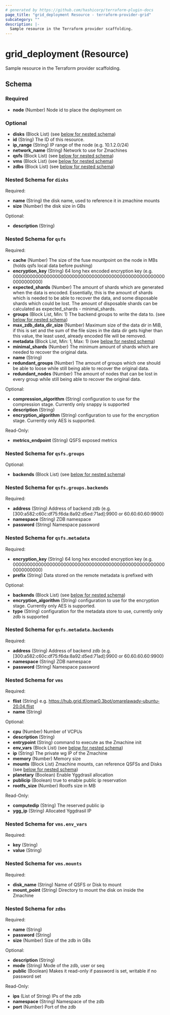 ```yaml
---
# generated by https://github.com/hashicorp/terraform-plugin-docs
page_title: "grid_deployment Resource - terraform-provider-grid"
subcategory: ""
description: |-
  Sample resource in the Terraform provider scaffolding.
---
```


# grid_deployment (Resource)

Sample resource in the Terraform provider scaffolding.



<!-- schema generated by tfplugindocs -->
## Schema

### Required

- **node** (Number) Node id to place the deployment on

### Optional

- **disks** (Block List) (see [below for nested schema](#nestedblock--disks))
- **id** (String) The ID of this resource.
- **ip_range** (String) IP range of the node (e.g. 10.1.2.0/24)
- **network_name** (String) Network to use for Zmachines
- **qsfs** (Block List) (see [below for nested schema](#nestedblock--qsfs))
- **vms** (Block List) (see [below for nested schema](#nestedblock--vms))
- **zdbs** (Block List) (see [below for nested schema](#nestedblock--zdbs))

<a id="nestedblock--disks"></a>
### Nested Schema for `disks`

Required:

- **name** (String) the disk name, used to reference it in zmachine mounts
- **size** (Number) the disk size in GBs

Optional:

- **description** (String)


<a id="nestedblock--qsfs"></a>
### Nested Schema for `qsfs`

Required:

- **cache** (Number) The size of the fuse mountpoint on the node in MBs (holds qsfs local data before pushing)
- **encryption_key** (String) 64 long hex encoded encryption key (e.g. 0000000000000000000000000000000000000000000000000000000000000000)
- **expected_shards** (Number) The amount of shards which are generated when the data is encoded. Essentially, this is the amount of shards which is needed to be able to recover the data, and some disposable shards which could be lost. The amount of disposable shards can be calculated as expected_shards - minimal_shards.
- **groups** (Block List, Min: 1) The backend groups to write the data to. (see [below for nested schema](#nestedblock--qsfs--groups))
- **max_zdb_data_dir_size** (Number) Maximum size of the data dir in MiB, if this is set and the sum of the file sizes in the data dir gets higher than this value, the least used, already encoded file will be removed.
- **metadata** (Block List, Min: 1, Max: 1) (see [below for nested schema](#nestedblock--qsfs--metadata))
- **minimal_shards** (Number) The minimum amount of shards which are needed to recover the original data.
- **name** (String)
- **redundant_groups** (Number) The amount of groups which one should be able to loose while still being able to recover the original data.
- **redundant_nodes** (Number) The amount of nodes that can be lost in every group while still being able to recover the original data.

Optional:

- **compression_algorithm** (String) configuration to use for the compression stage. Currently only snappy is supported
- **description** (String)
- **encryption_algorithm** (String) configuration to use for the encryption stage. Currently only AES is supported.

Read-Only:

- **metrics_endpoint** (String) QSFS exposed metrics

<a id="nestedblock--qsfs--groups"></a>
### Nested Schema for `qsfs.groups`

Optional:

- **backends** (Block List) (see [below for nested schema](#nestedblock--qsfs--groups--backends))

<a id="nestedblock--qsfs--groups--backends"></a>
### Nested Schema for `qsfs.groups.backends`

Required:

- **address** (String) Address of backend zdb (e.g. [300:a582:c60c:df75:f6da:8a92:d5ed:71ad]:9900 or 60.60.60.60:9900)
- **namespace** (String) ZDB namespace
- **password** (String) Namespace password



<a id="nestedblock--qsfs--metadata"></a>
### Nested Schema for `qsfs.metadata`

Required:

- **encryption_key** (String) 64 long hex encoded encryption key (e.g. 0000000000000000000000000000000000000000000000000000000000000000)
- **prefix** (String) Data stored on the remote metadata is prefixed with

Optional:

- **backends** (Block List) (see [below for nested schema](#nestedblock--qsfs--metadata--backends))
- **encryption_algorithm** (String) configuration to use for the encryption stage. Currently only AES is supported.
- **type** (String) configuration for the metadata store to use, currently only zdb is supported

<a id="nestedblock--qsfs--metadata--backends"></a>
### Nested Schema for `qsfs.metadata.backends`

Required:

- **address** (String) Address of backend zdb (e.g. [300:a582:c60c:df75:f6da:8a92:d5ed:71ad]:9900 or 60.60.60.60:9900)
- **namespace** (String) ZDB namespace
- **password** (String) Namespace password




<a id="nestedblock--vms"></a>
### Nested Schema for `vms`

Required:

- **flist** (String) e.g. https://hub.grid.tf/omar0.3bot/omarelawady-ubuntu-20.04.flist
- **name** (String)

Optional:

- **cpu** (Number) Number of VCPUs
- **description** (String)
- **entrypoint** (String) command to execute as the Zmachine init
- **env_vars** (Block List) (see [below for nested schema](#nestedblock--vms--env_vars))
- **ip** (String) The private wg IP of the Zmachine
- **memory** (Number) Memory size
- **mounts** (Block List) Zmachine mounts, can reference QSFSs and Disks (see [below for nested schema](#nestedblock--vms--mounts))
- **planetary** (Boolean) Enable Yggdrasil allocation
- **publicip** (Boolean) true to enable public ip reservation
- **rootfs_size** (Number) Rootfs size in MB

Read-Only:

- **computedip** (String) The reserved public ip
- **ygg_ip** (String) Allocated Yggdrasil IP

<a id="nestedblock--vms--env_vars"></a>
### Nested Schema for `vms.env_vars`

Required:

- **key** (String)
- **value** (String)


<a id="nestedblock--vms--mounts"></a>
### Nested Schema for `vms.mounts`

Required:

- **disk_name** (String) Name of QSFS or Disk to mount
- **mount_point** (String) Directory to mount the disk on inside the Zmachine



<a id="nestedblock--zdbs"></a>
### Nested Schema for `zdbs`

Required:

- **name** (String)
- **password** (String)
- **size** (Number) Size of the zdb in GBs

Optional:

- **description** (String)
- **mode** (String) Mode of the zdb, user or seq
- **public** (Boolean) Makes it read-only if password is set, writable if no password set

Read-Only:

- **ips** (List of String) IPs of the zdb
- **namespace** (String) Namespace of the zdb
- **port** (Number) Port of the zdb


